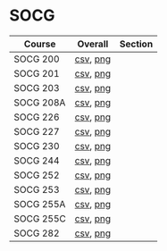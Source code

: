 # SOCG

| Course | Overall | Section |
| ------ | ------- | ------- |
| SOCG 200 | [csv](https://github.com/UCSD-Historical-Enrollment-Data/2023Fall/blob/main/overall/SOCG%20200.csv), [png](https://raw.githubusercontent.com/UCSD-Historical-Enrollment-Data/2023Fall/main/plot_overall/SOCG%20200.png) |  |
| SOCG 201 | [csv](https://github.com/UCSD-Historical-Enrollment-Data/2023Fall/blob/main/overall/SOCG%20201.csv), [png](https://raw.githubusercontent.com/UCSD-Historical-Enrollment-Data/2023Fall/main/plot_overall/SOCG%20201.png) |  |
| SOCG 203 | [csv](https://github.com/UCSD-Historical-Enrollment-Data/2023Fall/blob/main/overall/SOCG%20203.csv), [png](https://raw.githubusercontent.com/UCSD-Historical-Enrollment-Data/2023Fall/main/plot_overall/SOCG%20203.png) |  |
| SOCG 208A | [csv](https://github.com/UCSD-Historical-Enrollment-Data/2023Fall/blob/main/overall/SOCG%20208A.csv), [png](https://raw.githubusercontent.com/UCSD-Historical-Enrollment-Data/2023Fall/main/plot_overall/SOCG%20208A.png) |  |
| SOCG 226 | [csv](https://github.com/UCSD-Historical-Enrollment-Data/2023Fall/blob/main/overall/SOCG%20226.csv), [png](https://raw.githubusercontent.com/UCSD-Historical-Enrollment-Data/2023Fall/main/plot_overall/SOCG%20226.png) |  |
| SOCG 227 | [csv](https://github.com/UCSD-Historical-Enrollment-Data/2023Fall/blob/main/overall/SOCG%20227.csv), [png](https://raw.githubusercontent.com/UCSD-Historical-Enrollment-Data/2023Fall/main/plot_overall/SOCG%20227.png) |  |
| SOCG 230 | [csv](https://github.com/UCSD-Historical-Enrollment-Data/2023Fall/blob/main/overall/SOCG%20230.csv), [png](https://raw.githubusercontent.com/UCSD-Historical-Enrollment-Data/2023Fall/main/plot_overall/SOCG%20230.png) |  |
| SOCG 244 | [csv](https://github.com/UCSD-Historical-Enrollment-Data/2023Fall/blob/main/overall/SOCG%20244.csv), [png](https://raw.githubusercontent.com/UCSD-Historical-Enrollment-Data/2023Fall/main/plot_overall/SOCG%20244.png) |  |
| SOCG 252 | [csv](https://github.com/UCSD-Historical-Enrollment-Data/2023Fall/blob/main/overall/SOCG%20252.csv), [png](https://raw.githubusercontent.com/UCSD-Historical-Enrollment-Data/2023Fall/main/plot_overall/SOCG%20252.png) |  |
| SOCG 253 | [csv](https://github.com/UCSD-Historical-Enrollment-Data/2023Fall/blob/main/overall/SOCG%20253.csv), [png](https://raw.githubusercontent.com/UCSD-Historical-Enrollment-Data/2023Fall/main/plot_overall/SOCG%20253.png) |  |
| SOCG 255A | [csv](https://github.com/UCSD-Historical-Enrollment-Data/2023Fall/blob/main/overall/SOCG%20255A.csv), [png](https://raw.githubusercontent.com/UCSD-Historical-Enrollment-Data/2023Fall/main/plot_overall/SOCG%20255A.png) |  |
| SOCG 255C | [csv](https://github.com/UCSD-Historical-Enrollment-Data/2023Fall/blob/main/overall/SOCG%20255C.csv), [png](https://raw.githubusercontent.com/UCSD-Historical-Enrollment-Data/2023Fall/main/plot_overall/SOCG%20255C.png) |  |
| SOCG 282 | [csv](https://github.com/UCSD-Historical-Enrollment-Data/2023Fall/blob/main/overall/SOCG%20282.csv), [png](https://raw.githubusercontent.com/UCSD-Historical-Enrollment-Data/2023Fall/main/plot_overall/SOCG%20282.png) |  |
